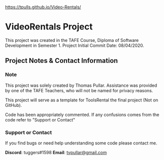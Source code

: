 <https://tpulls.github.io/Video-Rentals/>
# VideoRentals Project

This project was created in the TAFE Course, Diploma of Software Development in Semester 1.
Project Initial Commit Date: 08/04/2020.

## Project Notes & Contact Information

### Note

This project was solely created by Thomas Pullar.
Assistance was provided by one of the TAFE Teachers, who will not be named for privacy reasons.

This project will serve as a template for ToolsRental the final project (Not on GitHub).

Code has been appropriately commented. If any confusions comes from the code refer to "Support or Contact"

### Support or Contact

If you find bugs or need help understanding some code please contact me.

**Discord**: tuggers#1598
**Email**: tvpullar@gmail.com

